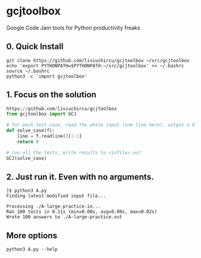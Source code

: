 # gcjtoolbox
Google Code Jam tools for Python productivity freaks

## 0. Quick Install

    git clone https://github.com/liviuchircu/gcjtoolbox ~/src/gcjtoolbox
    echo 'export PYTHONPATH=$PYTHONPATH:~/src/gcjtoolbox' >> ~/.bashrc
    source ~/.bashrc
    python3 -c 'import gcjtoolbox'

## 1. Focus on the solution

```python
https://github.com/liviuchircu/gcjtoolbox
from gcjtoolbox import GCJ

# for each test case, read the whole input (one line here), output a 0
def solve_case(f):
    line = f.readline()[:-1]
    return 0

# run all the tests, write results to <infile>.out
GCJ(solve_case)
```

## 2. Just run it. Even with no arguments.

```
]$ python3 A.py
Finding latest modified input file...

Processing ./A-large-practice.in...
Ran 100 tests in 0.11s (min=0.00s, avg=0.00s, max=0.02s)
Wrote 100 answers to ./A-large-practice.out
```

## More options

    python3 A.py --help
